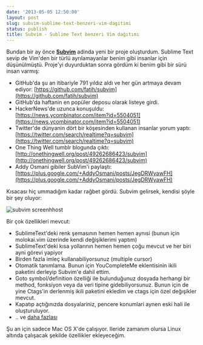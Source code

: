 ```yaml
---
date: '2013-05-05 12:50:00'
layout: post
slug: subvim-sublime-text-benzeri-vim-dagitimi
status: publish
title: Subvim - Sublime Text benzeri Vim dağıtımı
---
```


Bundan bir ay önce **[Subvim](https://github.com/fatih/subvim)** adinda yeni bir proje oluşturdum. Sublime Text sevip
de Vim'den bir türlü ayrılamayanlar benim gibi insanlar için düşünülmüştü.
Proje'yi duyurduktan sonra gördüm ki benim gibi bir sürü insan varmış:

* GitHub'da şu an itibariyle 791 yıldız aldı ve her gün artmaya devam ediyor:
  [https://github.com/fatih/subvim](https://github.com/fatih/subvim)
* GitHub'da haftanin en popüler deposu olarak listeye girdi.
* HackerNews'de uzunca konuşuldu:
  [https://news.ycombinator.com/item?id=5504051](https://news.ycombinator.com/item?id=5504051)
* Twitter'de dünyanin dört bir köşesinden kullanan insanlar yorum yaptı:
  [https://twitter.com/search/realtime?q=subvim](https://twitter.com/search/realtime?q=subvim)
* One Thing Well tumblr blogunda çıktı:
  [http://onethingwell.org/post/49262686423/subvim](http://onethingwell.org/post/49262686423/subvim)
* Addy Osmani gibiler SubVim'i paylaştı:
  [https://plus.google.com/+AddyOsmani/posts/JegDRWyawFH](https://plus.google.com/+AddyOsmani/posts/JegDRWyawFH)

Kısacası hiç ummadığım kadar rağbet gördü. Subvim gelirsek, kendisi şöyle bir şey oluyor:

![subvim screenhhost](http://arsln.org/image/subvim-screenshot.png)

Bir çok özellikleri mevcut:

* SublimeText'deki renk şemasının hemen hemen aynısi (bunun için molokai.vim
  üzerinde kendi değişiklerimi yaptım)
* SublimeText'deki kısa yollarının hemen hemen çoğu mevcut ve her biri ayni
  görevi yapiyor
* Birden fazla imleç kullanabiliyorsunuz (multiple cursor)
* Otomatik tanımlama. Bunun için YouCompleteMe eklentisinin ikili paketini
  derleyip Subvim'e dahil ettim.
* Goto symbol/definition özelliği ile bulunduğunuz dosyada herhangi bir method,
  fonksiyon veya da veri tipine gidebiliyorsunuz. Bunun için de yine Ctags'in
  derlenmiş ikili paketini ekledim ve ctags için özel değışikler mevcut.
* Kapatıp açtığınızda dosyalariniz, pencere konumlari aynen eski hali ile
  oluşturuluyor.
* .. ve [daha fazlası](https://github.com/fatih/subvim)


Şu an için sadece Mac OS X'de çalışıyor. Ileride zamanım olursa Linux altında
çalışacak şekilde özellikler ekleyeceğim.

